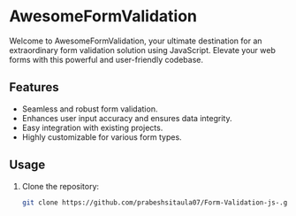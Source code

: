 # AwesomeFormValidation

Welcome to AwesomeFormValidation, your ultimate destination for an extraordinary form validation solution using JavaScript. Elevate your web forms with this powerful and user-friendly codebase.

## Features

- Seamless and robust form validation.
- Enhances user input accuracy and ensures data integrity.
- Easy integration with existing projects.
- Highly customizable for various form types.

## Usage

1. Clone the repository:

   ```bash
   git clone https://github.com/prabeshsitaula07/Form-Validation-js-.git
